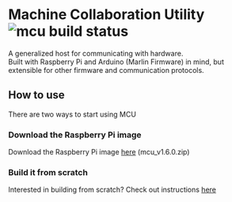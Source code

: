 # Machine Collaboration Utility  ![mcu build status](https://travis-ci.org/Autodesk/machine-collaboration-utility.svg?branch=master)

A generalized host for communicating with hardware.  
Built with Raspberry Pi and Arduino (Marlin Firmware) in mind, but extensible for other firmware and communication protocols.

## How to use  
There are two ways to start using MCU

### Download the Raspberry Pi image  
Download the Raspberry Pi image [here](https://drive.google.com/uc?id=0B7k-k73S74JBb3RnZ1FvNWVEb1E&export=download) (mcu_v1.6.0.zip)  

### Build it from scratch
Interested in building from scratch? Check out instructions [here](BUILDING.md)
